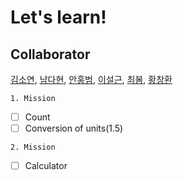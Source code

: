 # Let's learn!

## Collaborator

[김소연](https://github.com/JaydenAn92/CollabotateGit/tree/soyeon_dev), [남다현](https://github.com/JaydenAn92/CollabotateGit/tree/dh-dev), [안홍범](https://github.com/JaydenAn92/CollabotateGit/tree/Jayden_Dev), [이설근](https://github.com/JaydenAn92/CollabotateGit/tree/seolg-dev), [최봄](https://github.com/JaydenAn92/CollabotateGit/tree/bchoi), [황창환](https://github.com/JaydenAn92/CollabotateGit/tree/changhwan)


`1. Mission`
- [ ] Count
- [ ] Conversion of units(1.5)

`2. Mission`
- [ ] Calculator
